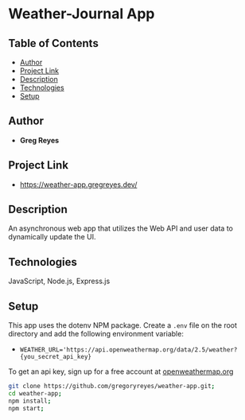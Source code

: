 # Weather-Journal App

## Table of Contents

* [Author](#author)
* [Project Link](#project-link)
* [Description](#description)
* [Technologies](#technologies)
* [Setup](#setup)

## Author

* **Greg Reyes**

## Project Link

* https://weather-app.gregreyes.dev/

## Description

An asynchronous web app that utilizes the Web API and user data to dynamically update the UI.

## Technologies

JavaScript, Node.js, Express.js

## Setup

This app uses the dotenv NPM package. Create a `.env` file on the root directory and add the following environment variable:
* `WEATHER_URL='https://api.openweathermap.org/data/2.5/weather?{you_secret_api_key}`

To get an api key, sign up for a free account at [openweathermap.org](https://openweathermap.org/)

```sh
git clone https://github.com/gregoryreyes/weather-app.git;
cd weather-app;
npm install;
npm start;
```